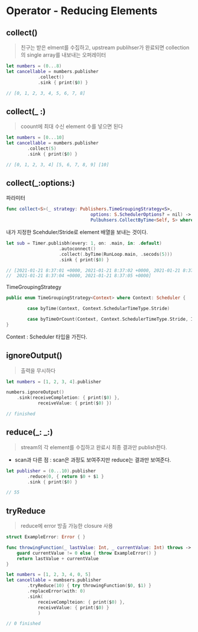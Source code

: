 # Operator - Reducing Elements

## collect()

> 친구는 받은 elment를 수집하고, upstream publihser가 완료되면 collection의 single array를 내보내는 오퍼레이터
> 

```swift
let numbers = (0...8)
let cancellable = numbers.publisher
			.collect()
			.sink { print($0) }

// [0, 1, 2, 3, 4, 5, 6, 7, 8]
```

## collect(_ :)

> coount에 최대 수신 element 수를 넣으면 된다
> 

```swift
let numbers = [0...10]
let cancellable = numbers.publisher 
		.collect(5)
		.sink { print($0) } 

// [0, 1, 2, 3, 4] [5, 6, 7, 8, 9] [10]
```

## collect(_:options:)

파라미터

```swift
func collect<S>(_ strategy: Publishers.TimeGroupingStrategy<S>, 
								options: S.SchedulerOptions? = nil) ->
								Pulbuhsers.CollectByTime<Self, S> where S : Schedular
```

내가 지정한 Scehduler/Stride로 element 배열을 보내는 것이다.

```swift
let sub = Timer.publisbh(every: 1, on: .main, in: .default)
					.autoconnect()
					.collect(.byTime(RunLoop.main, .secods(5)))
					.sink { print($0) }

// [2021-01-21 8:37:01 +0000, 2021-01-21 8:37:02 +0000, 2021-01-21 8:37:03 +0000,
//	2021-01-21 8:37:04 +0000, 2021-01-21 8:37:05 +0000]
```

TimeGroupingStrategy

```swift
public enum TimeGroupingStrategy<Context> where Context: Scheduler {

		case byTime(Context, Context.SchedularTimeType.Stride)

		case byTimeOrCount(Context, Context.SchedulerTimeType.Stride, Int)
}
```

Context : Scheduler 타입을 가진다.

## ignoreOutput()

> 출력을 무시하다
> 

```swift
let numbers = [1, 2, 3, 4].publisher

numbers.ignoreOutput()
	.sink(receiveCompletion: { print($0) },
			receiveValue: { print($0) })

// finished
```

## reduce(_: _:)

> stream의 각 element를 수집하고 완료시 최종 결과만 publish한다.
* scan과 다른 점 : scan은 과정도 보여주지만 reduce는 결과만 보여준다.
> 

```swift
let publisher = (0...10).publisher
		.reduce(0, { return $0 + $1 }
		.sink { print($0) }

// 55
```

## tryReduce

> reduce에 error 방출 가능한 closure 사용
> 

```swift
struct ExampleError: Error { }

func throwingFunction(_ lastValue: Int, _ currentValue: Int) throws -> Int { 
	guard currentValue != 0 else { throw ExampleError() }
	return lastValue + currentValue
}

let numbers = [1, 2, 3, 4, 0, 5]
let cancellable = numbsers.publisher
		.tryReduce(10) { try throwingFunction($0, $1) }
		.replaceError(with: 0)
		.sink(
			receiveComplteion: { print($0) },
			receiveValue: { print($0) }
			)

// 0 finished
```